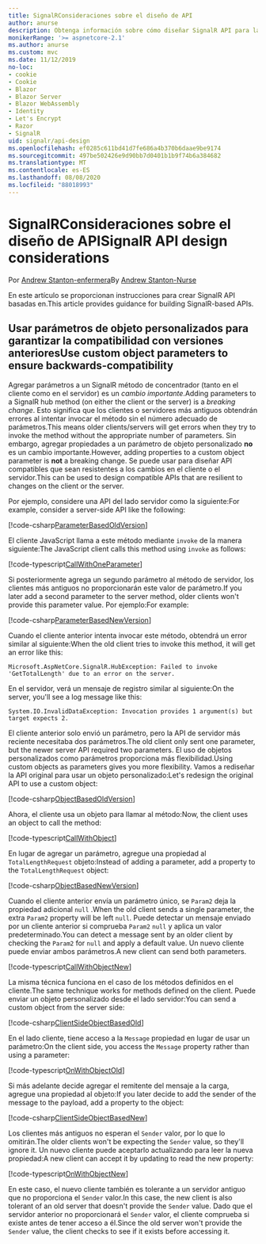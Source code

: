 ```yaml
---
title: SignalRConsideraciones sobre el diseño de API
author: anurse
description: Obtenga información sobre cómo diseñar SignalR API para la compatibilidad entre versiones de la aplicación.
monikerRange: '>= aspnetcore-2.1'
ms.author: anurse
ms.custom: mvc
ms.date: 11/12/2019
no-loc:
- cookie
- Cookie
- Blazor
- Blazor Server
- Blazor WebAssembly
- Identity
- Let's Encrypt
- Razor
- SignalR
uid: signalr/api-design
ms.openlocfilehash: ef0285c611bd41d7fe686a4b370b6daae9be9174
ms.sourcegitcommit: 497be502426e9d90bb7d0401b1b9f74b6a384682
ms.translationtype: MT
ms.contentlocale: es-ES
ms.lasthandoff: 08/08/2020
ms.locfileid: "88018993"
---
```

# <a name="no-locsignalr-api-design-considerations"></a><span data-ttu-id="03e80-103">SignalRConsideraciones sobre el diseño de API</span><span class="sxs-lookup"><span data-stu-id="03e80-103">SignalR API design considerations</span></span>

<span data-ttu-id="03e80-104">Por [Andrew Stanton-enfermera](https://twitter.com/anurse)</span><span class="sxs-lookup"><span data-stu-id="03e80-104">By [Andrew Stanton-Nurse](https://twitter.com/anurse)</span></span>

<span data-ttu-id="03e80-105">En este artículo se proporcionan instrucciones para crear SignalR API basadas en.</span><span class="sxs-lookup"><span data-stu-id="03e80-105">This article provides guidance for building SignalR-based APIs.</span></span>

## <a name="use-custom-object-parameters-to-ensure-backwards-compatibility"></a><span data-ttu-id="03e80-106">Usar parámetros de objeto personalizados para garantizar la compatibilidad con versiones anteriores</span><span class="sxs-lookup"><span data-stu-id="03e80-106">Use custom object parameters to ensure backwards-compatibility</span></span>

<span data-ttu-id="03e80-107">Agregar parámetros a un SignalR método de concentrador (tanto en el cliente como en el servidor) es un *cambio importante*.</span><span class="sxs-lookup"><span data-stu-id="03e80-107">Adding parameters to a SignalR hub method (on either the client or the server) is a *breaking change*.</span></span> <span data-ttu-id="03e80-108">Esto significa que los clientes o servidores más antiguos obtendrán errores al intentar invocar el método sin el número adecuado de parámetros.</span><span class="sxs-lookup"><span data-stu-id="03e80-108">This means older clients/servers will get errors when they try to invoke the method without the appropriate number of parameters.</span></span> <span data-ttu-id="03e80-109">Sin embargo, agregar propiedades a un parámetro de objeto personalizado **no** es un cambio importante.</span><span class="sxs-lookup"><span data-stu-id="03e80-109">However, adding properties to a custom object parameter is **not** a breaking change.</span></span> <span data-ttu-id="03e80-110">Se puede usar para diseñar API compatibles que sean resistentes a los cambios en el cliente o el servidor.</span><span class="sxs-lookup"><span data-stu-id="03e80-110">This can be used to design compatible APIs that are resilient to changes on the client or the server.</span></span>

<span data-ttu-id="03e80-111">Por ejemplo, considere una API del lado servidor como la siguiente:</span><span class="sxs-lookup"><span data-stu-id="03e80-111">For example, consider a server-side API like the following:</span></span>

[!code-csharp[ParameterBasedOldVersion](api-design/sample/Samples.cs?name=ParameterBasedOldVersion)]

<span data-ttu-id="03e80-112">El cliente JavaScript llama a este método mediante `invoke` de la manera siguiente:</span><span class="sxs-lookup"><span data-stu-id="03e80-112">The JavaScript client calls this method using `invoke` as follows:</span></span>

[!code-typescript[CallWithOneParameter](api-design/sample/Samples.ts?name=CallWithOneParameter)]

<span data-ttu-id="03e80-113">Si posteriormente agrega un segundo parámetro al método de servidor, los clientes más antiguos no proporcionarán este valor de parámetro.</span><span class="sxs-lookup"><span data-stu-id="03e80-113">If you later add a second parameter to the server method, older clients won't provide this parameter value.</span></span> <span data-ttu-id="03e80-114">Por ejemplo:</span><span class="sxs-lookup"><span data-stu-id="03e80-114">For example:</span></span>

[!code-csharp[ParameterBasedNewVersion](api-design/sample/Samples.cs?name=ParameterBasedNewVersion)]

<span data-ttu-id="03e80-115">Cuando el cliente anterior intenta invocar este método, obtendrá un error similar al siguiente:</span><span class="sxs-lookup"><span data-stu-id="03e80-115">When the old client tries to invoke this method, it will get an error like this:</span></span>

```
Microsoft.AspNetCore.SignalR.HubException: Failed to invoke 'GetTotalLength' due to an error on the server.
```

<span data-ttu-id="03e80-116">En el servidor, verá un mensaje de registro similar al siguiente:</span><span class="sxs-lookup"><span data-stu-id="03e80-116">On the server, you'll see a log message like this:</span></span>

```
System.IO.InvalidDataException: Invocation provides 1 argument(s) but target expects 2.
```

<span data-ttu-id="03e80-117">El cliente anterior solo envió un parámetro, pero la API de servidor más reciente necesitaba dos parámetros.</span><span class="sxs-lookup"><span data-stu-id="03e80-117">The old client only sent one parameter, but the newer server API required two parameters.</span></span> <span data-ttu-id="03e80-118">El uso de objetos personalizados como parámetros proporciona más flexibilidad.</span><span class="sxs-lookup"><span data-stu-id="03e80-118">Using custom objects as parameters gives you more flexibility.</span></span> <span data-ttu-id="03e80-119">Vamos a rediseñar la API original para usar un objeto personalizado:</span><span class="sxs-lookup"><span data-stu-id="03e80-119">Let's redesign the original API to use a custom object:</span></span>

[!code-csharp[ObjectBasedOldVersion](api-design/sample/Samples.cs?name=ObjectBasedOldVersion)]

<span data-ttu-id="03e80-120">Ahora, el cliente usa un objeto para llamar al método:</span><span class="sxs-lookup"><span data-stu-id="03e80-120">Now, the client uses an object to call the method:</span></span>

[!code-typescript[CallWithObject](api-design/sample/Samples.ts?name=CallWithObject)]

<span data-ttu-id="03e80-121">En lugar de agregar un parámetro, agregue una propiedad al `TotalLengthRequest` objeto:</span><span class="sxs-lookup"><span data-stu-id="03e80-121">Instead of adding a parameter, add a property to the `TotalLengthRequest` object:</span></span>

[!code-csharp[ObjectBasedNewVersion](api-design/sample/Samples.cs?name=ObjectBasedNewVersion&highlight=4,9-13)]

<span data-ttu-id="03e80-122">Cuando el cliente anterior envía un parámetro único, se `Param2` deja la propiedad adicional `null` .</span><span class="sxs-lookup"><span data-stu-id="03e80-122">When the old client sends a single parameter, the extra `Param2` property will be left `null`.</span></span> <span data-ttu-id="03e80-123">Puede detectar un mensaje enviado por un cliente anterior si comprueba `Param2` `null` y aplica un valor predeterminado.</span><span class="sxs-lookup"><span data-stu-id="03e80-123">You can detect a message sent by an older client by checking the `Param2` for `null` and apply a default value.</span></span> <span data-ttu-id="03e80-124">Un nuevo cliente puede enviar ambos parámetros.</span><span class="sxs-lookup"><span data-stu-id="03e80-124">A new client can send both parameters.</span></span>

[!code-typescript[CallWithObjectNew](api-design/sample/Samples.ts?name=CallWithObjectNew)]

<span data-ttu-id="03e80-125">La misma técnica funciona en el caso de los métodos definidos en el cliente.</span><span class="sxs-lookup"><span data-stu-id="03e80-125">The same technique works for methods defined on the client.</span></span> <span data-ttu-id="03e80-126">Puede enviar un objeto personalizado desde el lado servidor:</span><span class="sxs-lookup"><span data-stu-id="03e80-126">You can send a custom object from the server side:</span></span>

[!code-csharp[ClientSideObjectBasedOld](api-design/sample/Samples.cs?name=ClientSideObjectBasedOld)]

<span data-ttu-id="03e80-127">En el lado cliente, tiene acceso a la `Message` propiedad en lugar de usar un parámetro:</span><span class="sxs-lookup"><span data-stu-id="03e80-127">On the client side, you access the `Message` property rather than using a parameter:</span></span>

[!code-typescript[OnWithObjectOld](api-design/sample/Samples.ts?name=OnWithObjectOld)]

<span data-ttu-id="03e80-128">Si más adelante decide agregar el remitente del mensaje a la carga, agregue una propiedad al objeto:</span><span class="sxs-lookup"><span data-stu-id="03e80-128">If you later decide to add the sender of the message to the payload, add a property to the object:</span></span>

[!code-csharp[ClientSideObjectBasedNew](api-design/sample/Samples.cs?name=ClientSideObjectBasedNew&highlight=5)]

<span data-ttu-id="03e80-129">Los clientes más antiguos no esperan el `Sender` valor, por lo que lo omitirán.</span><span class="sxs-lookup"><span data-stu-id="03e80-129">The older clients won't be expecting the `Sender` value, so they'll ignore it.</span></span> <span data-ttu-id="03e80-130">Un nuevo cliente puede aceptarlo actualizando para leer la nueva propiedad:</span><span class="sxs-lookup"><span data-stu-id="03e80-130">A new client can accept it by updating to read the new property:</span></span>

[!code-typescript[OnWithObjectNew](api-design/sample/Samples.ts?name=OnWithObjectNew&highlight=2-5)]

<span data-ttu-id="03e80-131">En este caso, el nuevo cliente también es tolerante a un servidor antiguo que no proporciona el `Sender` valor.</span><span class="sxs-lookup"><span data-stu-id="03e80-131">In this case, the new client is also tolerant of an old server that doesn't provide the `Sender` value.</span></span> <span data-ttu-id="03e80-132">Dado que el servidor anterior no proporcionará el `Sender` valor, el cliente comprueba si existe antes de tener acceso a él.</span><span class="sxs-lookup"><span data-stu-id="03e80-132">Since the old server won't provide the `Sender` value, the client checks to see if it exists before accessing it.</span></span>
